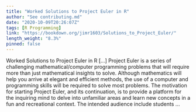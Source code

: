 ```yaml
---
title: "Worked Solutions to Project Euler in R"
author: "See contributing.md"
date: "2020-10-09T20:26:07Z"
tags: [R Programming]
link: "https://bookdown.org/jimr1603/Solutions_to_Project_Euler/"
length_weight: "8.3%"
pinned: false
---
```


Worked Solutions to Project Euler in R [...] Project Euler is a series of challenging mathematical/computer programming problems that will require more than just mathematical insights to solve. Although mathematics will help you arrive at elegant and efficient methods, the use of a computer and programming skills will be required to solve most problems. The motivation for starting Project Euler, and its continuation, is to provide a platform for the inquiring mind to delve into unfamiliar areas and learn new concepts in a fun and recreational context. The intended audience include students ...
